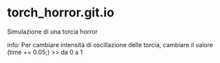 # torch_horror.git.io
Simulazione di una torcia horror

info: Per cambiare intensità di oscillazione delle torcia, cambiare il valore (time += 0.05;) >> da 0 a 1
